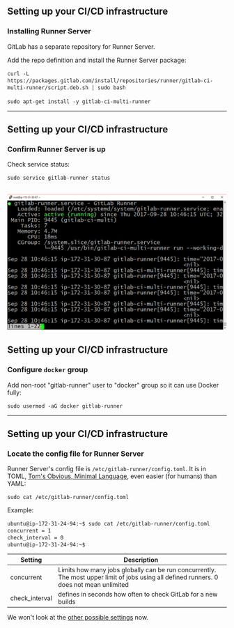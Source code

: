 ## Setting up your CI/CD infrastructure

### Installing Runner Server

GitLab has a separate repository for Runner Server.

Add the repo definition and install the Runner Server package:


```console
curl -L https://packages.gitlab.com/install/repositories/runner/gitlab-ci-multi-runner/script.deb.sh | sudo bash

sudo apt-get install -y gitlab-ci-multi-runner
```
---

## Setting up your CI/CD infrastructure
### Confirm Runner Server is up

Check service status:

```console
sudo service gitlab-runner status
```

![runner service is active](img/runner_service_active.png)
---

## Setting up your CI/CD infrastructure
### Configure `docker` group

Add non-root "gitlab-runner" user to "docker" group so it can
use Docker fully:

```console 
sudo usermod -aG docker gitlab-runner

```
---

## Setting up your CI/CD infrastructure
### Locate the config file for Runner Server

Runner Server's config file is `/etc/gitlab-runner/config.toml`.
It is in TOML, [Tom's Obvious, Minimal Language](https://github.com/toml-lang/toml), even easier (for humans) than YAML:

```console
sudo cat /etc/gitlab-runner/config.toml
```

Example:

```shell_session
ubuntu@ip-172-31-24-94:~$ sudo cat /etc/gitlab-runner/config.toml
concurrent = 1
check_interval = 0
ubuntu@ip-172-31-24-94:~$
```

| Setting | Description |
|---------|-------------|
| concurrent | Limits how many jobs globally can be run concurrently. The most upper limit of jobs using all defined runners. 0 does not mean unlimited |
| check_interval | defines in seconds how often to check GitLab for a new builds |

We won't look at the [other possible settings](https://gitlab.com/gitlab-org/gitlab-ci-multi-runner/blob/master/docs/configuration/advanced-configuration.md) now.
